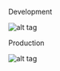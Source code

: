 Development

![alt tag](https://travis-ci.org/git-maven-deploy-demo/demo-repo.svg?branch=Development)

Production

![alt tag](https://travis-ci.org/git-maven-deploy-demo/demo-repo.svg?branch=Production)